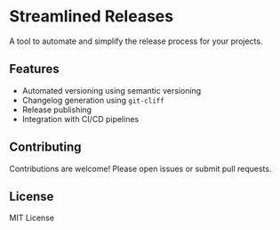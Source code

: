 # Streamlined Releases

A tool to automate and simplify the release process for your projects.

## Features

- Automated versioning using semantic versioning
- Changelog generation using `git-cliff`
- Release publishing
- Integration with CI/CD pipelines


## Contributing

Contributions are welcome! Please open issues or submit pull requests.

## License

MIT License
